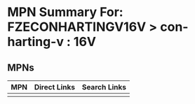 



# MPN Summary For: FZECONHARTINGV16V > con-harting-v : 16V

## MPNs
  

|MPN|Direct Links|Search Links|
| :--- | :--- | :--- |
||||
